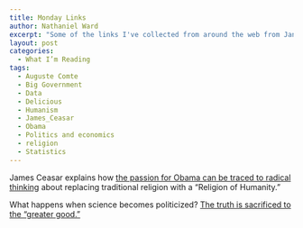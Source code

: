 ```yaml
---
title: Monday Links
author: Nathaniel Ward
excerpt: "Some of the links I've collected from around the web from January 14th to January 18th."
layout: post
categories:
  - What I’m Reading
tags:
  - Auguste Comte
  - Big Government
  - Data
  - Delicious
  - Humanism
  - James_Ceasar
  - Obama
  - Politics and economics
  - religion
  - Statistics
---
```

[][1]James Ceasar explains how [the passion for Obama can be traced to radical thinking][2] about replacing traditional religion with a “Religion of Humanity.”

What happens when science becomes politicized? [The truth is sacrificed to the “greater good.”][3]

 [1]: http://weeklystandard.com/articles/roots-obama-worship
 [2]: http://weeklystandard.com/articles/roots-obama-worship
 [3]: http://online.wsj.com/article/SB10001424052748704586504574654261655183416.html